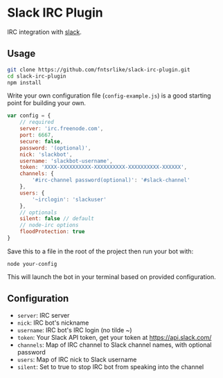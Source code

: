 # Slack IRC Plugin

IRC integration with [slack](http://slack.com).

## Usage

```bash
git clone https://github.com/fntsrlike/slack-irc-plugin.git
cd slack-irc-plugin
npm install
```

Write your own configuration file (`config-example.js`) is a good starting point for building your own.

```javascript
var config = {
    // required
    server: 'irc.freenode.com',
    port: 6667,
    secure: false,
    password: '(optional)',
    nick: 'slackbot',
    username: 'slackbot-username',
    token: 'XXXX-XXXXXXXXXX-XXXXXXXXXX-XXXXXXXXXX-XXXXXX',
    channels: {
        '#irc-channel password(optional)': '#slack-channel'
    },
    users: {
        '~irclogin': 'slackuser'
    },
    // optionals
    silent: false // default
    // node-irc options
    floodProtection: true
}
```

Save this to a file in the root of the project then run your bot with:

    node your-config

This will launch the bot in your terminal based on provided configuration.

## Configuration

- `server`: IRC server
- `nick`: IRC bot's nickname
- `username`: IRC bot's IRC login (no tilde ~)
- `token`: Your Slack API token, get your token at https://api.slack.com/
- `channels`: Map of IRC channel to Slack channel names, with optional password
- `users`: Map of IRC nick to Slack username
- `silent`: Set to true to stop IRC bot from speaking into the channel


